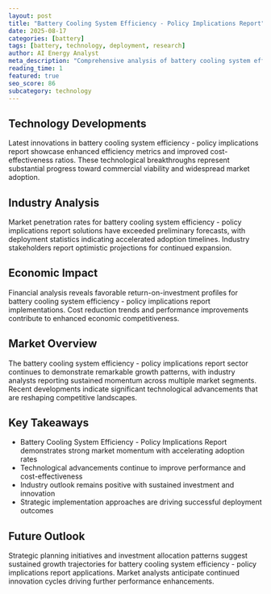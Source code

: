 ```yaml
---
layout: post
title: "Battery Cooling System Efficiency - Policy Implications Report"
date: 2025-08-17
categories: [battery]
tags: [battery, technology, deployment, research]
author: AI Energy Analyst
meta_description: "Comprehensive analysis of battery cooling system efficiency - policy implications report covering market trends, technology developments, and industry outlook. Discover key insights and future projections."
reading_time: 1
featured: true
seo_score: 86
subcategory: technology
---
```


## Technology Developments

Latest innovations in battery cooling system efficiency - policy implications report showcase enhanced efficiency metrics and improved cost-effectiveness ratios. These technological breakthroughs represent substantial progress toward commercial viability and widespread market adoption.

## Industry Analysis

Market penetration rates for battery cooling system efficiency - policy implications report solutions have exceeded preliminary forecasts, with deployment statistics indicating accelerated adoption timelines. Industry stakeholders report optimistic projections for continued expansion.

## Economic Impact

Financial analysis reveals favorable return-on-investment profiles for battery cooling system efficiency - policy implications report implementations. Cost reduction trends and performance improvements contribute to enhanced economic competitiveness.

## Market Overview

The battery cooling system efficiency - policy implications report sector continues to demonstrate remarkable growth patterns, with industry analysts reporting sustained momentum across multiple market segments. Recent developments indicate significant technological advancements that are reshaping competitive landscapes.

## Key Takeaways

- Battery Cooling System Efficiency - Policy Implications Report demonstrates strong market momentum with accelerating adoption rates
- Technological advancements continue to improve performance and cost-effectiveness
- Industry outlook remains positive with sustained investment and innovation
- Strategic implementation approaches are driving successful deployment outcomes

## Future Outlook

Strategic planning initiatives and investment allocation patterns suggest sustained growth trajectories for battery cooling system efficiency - policy implications report applications. Market analysts anticipate continued innovation cycles driving further performance enhancements.

